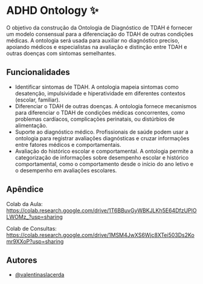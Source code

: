 
# ADHD Ontology ✨

O objetivo da construção da Ontologia de Diagnóstico de TDAH é fornecer um
modelo consensual para a diferenciação do TDAH de outras condições médicas. A
ontologia será usada para auxiliar no diagnóstico preciso, apoiando médicos e
especialistas na avaliação e distinção entre TDAH e outras doenças com sintomas
semelhantes.





## Funcionalidades

- Identificar sintomas de TDAH. A ontologia mapeia sintomas como desatenção, impulsividade e hiperatividade em diferentes contextos (escolar,
familiar). 
- Diferenciar o TDAH de outras doenças. A ontologia fornece mecanismos para diferenciar o TDAH de condições médicas concorrentes, como problemas cardíacos, complicações perinatais, ou distúrbios de alimentação.
- Suporte ao diagnóstico médico. Profissionais de saúde podem usar a ontologia para registrar avaliações diagnósticas e cruzar informações entre fatores médicos e comportamentais.
- Avaliação do histórico escolar e comportamental. A ontologia permite a categorização de informações sobre desempenho escolar e histórico comportamental, como o comportamento desde o início do ano letivo e o
desempenho em avaliações escolares.


## Apêndice

Colab da Aula: https://colab.research.google.com/drive/1T6BBuvGyWBKJLKh5E64DfzUPlOLWOMz_?usp=sharing

Colab de Consultas: https://colab.research.google.com/drive/1MSM4JwXS6Wjc8XTei503Ds2Komr9XXoP?usp=sharing

## Autores

- [@valentinaslacerda](https://github.com/valentinaslacerda)



